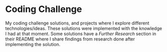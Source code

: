 # Coding Challenge

My coding challenge solutions, and projects where I explore different technologies/ideas. These solutions were implemented with the knowledge I had at that moment. Some solutions have a _Further Research_ section in their README where I share findings from research done after implementing the solution.
